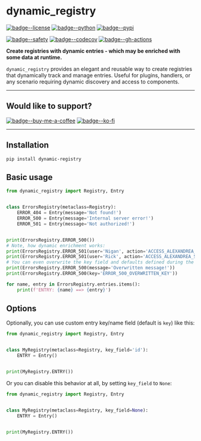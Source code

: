 [badge--license]: https://img.shields.io/badge/©MIT-d19a04.svg?style=for-the-badge
[href--license]: https://github.com/endusol/dynamic_registry/blob/main/LICENSE

[badge--python]: https://img.shields.io/badge/Python%203.9%2B-3060bb?logo=python&style=for-the-badge&logoColor=white
[href--python]: https://www.python.org/

[badge--pypi]: https://img.shields.io/badge/DYNAMICREGISTRY-352239.svg?logo=pypi&style=for-the-badge&logoColor=white
[href--pypi]: https://pypi.org/project/dynamicregistry/

[badge--safety]: https://img.shields.io/badge/🛡%20Safety-131313?style=for-the-badge
[href--safety]: https://data.safetycli.com/packages/pypi/dynamicregistry/

[badge--codecov]: https://img.shields.io/codecov/c/github/endusol/dynamic_registry/main?logo=codecov&style=for-the-badge&logoColor=white
[href--codecov]: https://app.codecov.io/github/endusol/dynamic_registry/tree/main

[badge--gh-actions]: https://img.shields.io/badge/dynamic/json?&style=for-the-badge&logo=githubactions&logoColor=white&label=Publish%20to%20PyPi&color=131313&url=https%3A%2F%2Fapi.github.com%2Frepos%2Fendusol%2Fdynamic_registry%2Factions%2Fruns&query=%24.workflow_runs%5B0%5D.conclusion
[href--gh-actions]: https://github.com/endusol/dynamic_registry/actions/workflows/publish-pypi.yaml

[badge--gh-sponsors]: https://img.shields.io/badge/sponsor-30363D?style=for-the-badge&logo=GitHub-Sponsors&logoColor=#ea4aaa
[href--gh-sponsors]: https://github.com/endusol/dynamic_registry/

[badge--buy-me-a-coffee]: https://img.shields.io/badge/Buy%20Me%20a%20Coffee-ffdd00?style=for-the-badge&logo=buy-me-a-coffee&logoColor=black
[href--buy-me-a-coffee]: https://buymeacoffee.com/endusol

[badge--ko-fi]: https://img.shields.io/badge/Ko--fi-F16061?style=for-the-badge&logo=ko-fi&logoColor=white
[href--ko-fi]: https://ko-fi.com/endusol

# dynamic_registry

[![badge--license]][href--license]
[![badge--python]][href--python]
[![badge--pypi]][href--pypi]

[![badge--safety]][href--safety]
[![badge--codecov]][href--codecov]
[![badge--gh-actions]][href--gh-actions]


**Create registries with dynamic entries - which may be enriched with some data at runtime.**

`dynamic_registry` provides an elegant and reusable way to create registries that dynamically track and manage entries.
Useful for plugins, handlers, or any scenario requiring dynamic discovery and access to components.

---

## Would like to support?

[![badge--buy-me-a-coffee]][href--buy-me-a-coffee]
[![badge--ko-fi]][href--ko-fi]

---

## Installation

```shell
pip install dynamic-registry
```

## Basic usage

```python
from dynamic_registry import Registry, Entry


class ErrorsRegistry(metaclass=Registry):
    ERROR_404 = Entry(message='Not found!')
    ERROR_500 = Entry(message='Internal server error!')
    ERROR_501 = Entry(message='Not authorized!')


print(ErrorsRegistry.ERROR_500())
# Note, how dynamic enrichment works:
print(ErrorsRegistry.ERROR_501(user='Nigan', action='ACCESS_ALEXANDREA_SERVER', reason='User is in the blacklist!'))
print(ErrorsRegistry.ERROR_501(user='Rick', action='ACCESS_ALEXANDREA_SERVER', reason='Invalid username/password!'))
# You can even overwrite the key field and defaults defined during the class creation:
print(ErrorsRegistry.ERROR_500(message='Overwritten message!'))
print(ErrorsRegistry.ERROR_500(key='ERROR_500_OVERWRITTEN_KEY'))

for name, entry in ErrorsRegistry.entries.items():
    print(f'ENTRY: {name} ==> {entry}')
```

## Options

Optionally, you can use custom entry key/name field (default is `key`) like this:

```python
from dynamic_registry import Registry, Entry


class MyRegistry(metaclass=Registry, key_field='id'):
    ENTRY = Entry()


print(MyRegistry.ENTRY())
```

Or you can disable this behavior at all, by setting `key_field` to `None`:

```python
from dynamic_registry import Registry, Entry


class MyRegistry(metaclass=Registry, key_field=None):
    ENTRY = Entry()


print(MyRegistry.ENTRY())
```

